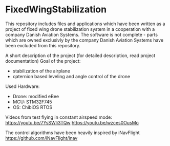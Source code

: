 # FixedWingStabilization
This repository includes files and applications which have been written as a project of fixed wing drone stabilization system in a cooperation with a company Danish Aviation Systems. The software is not complete - parts which are owned exclusivly by the company Danish Aviation Systems have been excluded from this repository. 

A short description of the project (for detailed description, read project documentation)
Goal of the project:
- stabilization of the airplane 
- qaternion based leveling and angle control of the drone

Used Hardware:
- Drone: modified eBee
- MCU: STM32F745
- OS: ChibiOS RTOS

Videos from test flying in constant airspeed mode:
https://youtu.be/7YsSWli3TQw
https://youtu.be/wzces0OusMo

The control algorithms have been heavily inspired by iNavFlight
https://github.com/iNavFlight/inav
